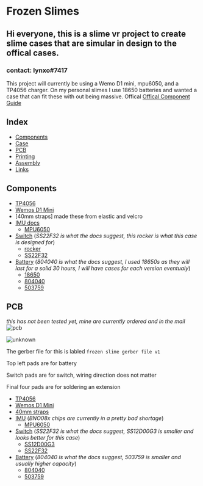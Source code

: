 # Frozen Slimes 

## Hi everyone, this is a slime vr project to create slime cases that are simular in design to the offical cases. 

### contact: lynxo#7417

This project will currently be using a Wemo D1 mini, mpu6050, and a TP4056 charger. On my personal slimes I use 18650 batteries and wanted a case that can fit these with out being massive. Offical [Offical Component Guide](https://docs.slimevr.dev/diy/components-guide.html)


## Index
- [Components](#Components)
- [Case](#Case)
- [PCB](#PCB)
- [Printing](#Printing)
- [Assembly](#Assembly)
- [Links](#Links)


## Components

    
- [TP4056](https://www.amazon.com/HiLetgo-Lithium-Battery-Charging-Protect/dp/B00LTQU2RK/ref=sr_1_3?crid=31BCDZYQGA5IU&keywords=TP4056&qid=1643591253&sprefix=tp4056%2Caps%2C124&sr=8-3)
- [Wemos D1 Mini](https://www.amazon.com/Organizer-ESP8266-Internet-Development-Compatible/dp/B081PX9YFV/ref=sr_1_3?crid=2FMF3NVYGOSPK&keywords=wemos+d1+mini&qid=1643591309&sprefix=wemos+d1+mini%2Caps%2C136&sr=8-3)
- [40mm straps] made these from elastic and velcro
- [IMU docs](https://docs.slimevr.dev/diy/components-guide.html)
    - [MPU6050](https://www.amazon.com/MPU-6050-Accelerometer-Gyroscope-Converter-Compatible/dp/B08TH9NH55/ref=sr_1_6?crid=1W65V3QJ27XN&keywords=mpu+6050&qid=1643591376&sprefix=mpu+6050%2Caps%2C136&sr=8-6)  
- [Switch](https://docs.slimevr.dev/diy/components-guide.htmll) (*SS22F32 is what the docs suggest, this rocker is what this case is designed for*)
    - [rocker](https://www.amazon.com/dp/B01N2U8PK0?psc=1&ref=ppx_yo2_dt_b_product_details)
    - [SS22F32](https://www.aliexpress.com/item/32975535599.html)
- [Battery](https://docs.slimevr.dev/diy/components-guide.html) (*804040 is what the docs suggest, I used 18650s as they will last for a solid 30 hours, I will have cases for each version eventualy*)
    - [18650](https://www.amazon.com/flashlights-Rechargable-universal-zoomable-resistant/dp/B089N1HS3Y/ref=sr_1_7?keywords=18650&qid=1643591647&sr=8-7)
    - [804040](https://www.aliexpress.com/item/33021202630.html)
    - [503759](https://www.aliexpress.com/item/1005003257130562.html)


## PCB 
*this has not been tested yet, mine are currently ordered and in the mail*
![pcb](https://user-images.githubusercontent.com/98719680/151724886-2c5099e3-fb9f-46b9-8021-25dd6d12512c.png)


![unknown](https://user-images.githubusercontent.com/98719680/151725786-9f9a4075-871c-4021-ad3d-9da2e22d66e9.png)

The gerber file for this is labled ``` frozen slime gerber file v1 ```

Top left pads are for battery

Switch pads are for switch, wiring direction does not matter

Final four pads are for soldering an extension
















- [TP4056](https://www.aliexpress.com/item/32649780468.html)
- [Wemos D1 Mini](https://www.aliexpress.com/wholesale?SearchText=D1+mini)
- [40mm straps](https://www.aliexpress.com/item/1005002350231996.html)
- [IMU](https://docs.slimevr.dev/components-guide.html) (*BNO08x chips are currently in a pretty bad shortage*)
    - [MPU6050](https://www.aliexpress.com/wholesale?SearchText=MPU6050)  
- [Switch](https://docs.slimevr.dev/components-guide.html) (*SS22F32 is what the docs suggest, SS12D00G3 is smaller and looks better for this case*)
    - [SS12D00G3](https://www.aliexpress.com/wholesale?SearchText=SS12D00G3)
    - [SS22F32](https://www.aliexpress.com/item/32975535599.html)
- [Battery](https://docs.slimevr.dev/components-guide.html) (*804040 is what the docs suggest, 503759 is smaller and usually higher capacity*)
    - [804040](https://www.aliexpress.com/item/33021202630.html)
    - [503759](https://www.aliexpress.com/item/1005003257130562.html)
